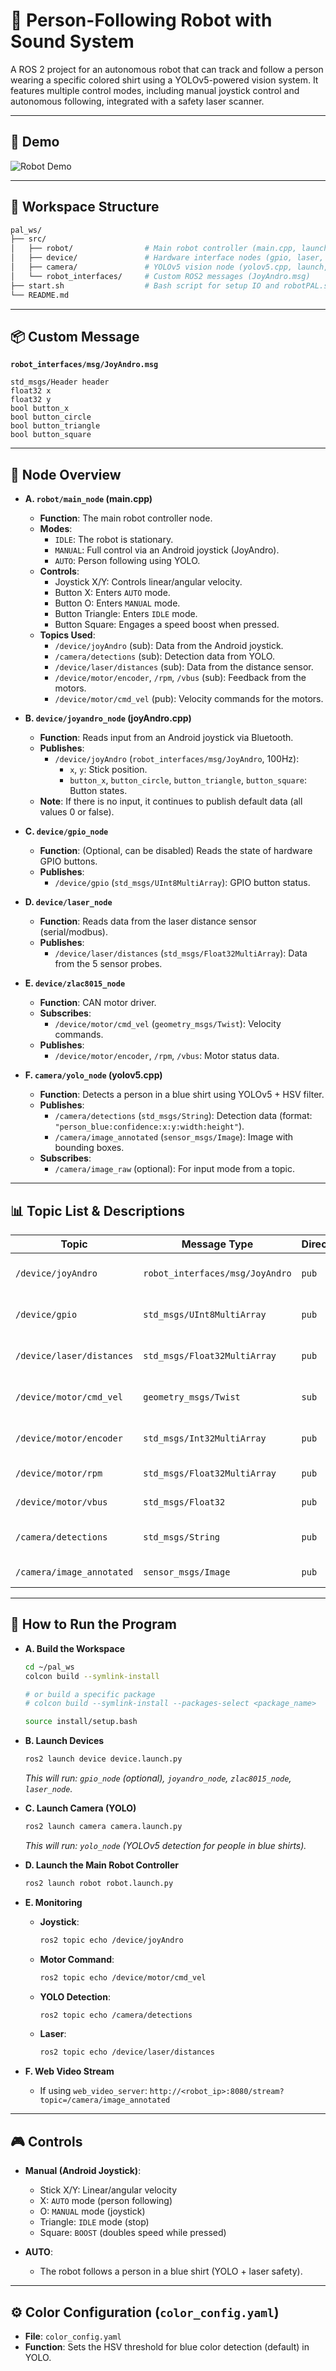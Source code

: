 # 🤖 Person-Following Robot with Sound System

A ROS 2 project for an autonomous robot that can track and follow a person wearing a specific colored shirt using a YOLOv5-powered vision system. It features multiple control modes, including manual joystick control and autonomous following, integrated with a safety laser scanner.

---

## 🎥 Demo
![Robot Demo](pal.gif)

---

## 📁 Workspace Structure

```bash
pal_ws/
├── src/
│   ├── robot/                # Main robot controller (main.cpp, launch, etc)
│   ├── device/               # Hardware interface nodes (gpio, laser, motor, joyAndro)
│   ├── camera/               # YOLOv5 vision node (yolov5.cpp, launch, config)
│   └── robot_interfaces/     # Custom ROS2 messages (JoyAndro.msg)
├── start.sh                  # Bash script for setup IO and robotPAL.service
└── README.md
```

---

## 📦 Custom Message

**`robot_interfaces/msg/JoyAndro.msg`**
```text
std_msgs/Header header  
float32 x  
float32 y  
bool button_x  
bool button_circle  
bool button_triangle  
bool button_square
```

---

## 🧠 Node Overview

* **A. `robot/main_node` (main.cpp)**
    * **Function**: The main robot controller node.
    * **Modes**:
        * `IDLE`: The robot is stationary.
        * `MANUAL`: Full control via an Android joystick (JoyAndro).
        * `AUTO`: Person following using YOLO.
    * **Controls**:
        * Joystick X/Y: Controls linear/angular velocity.
        * Button X: Enters `AUTO` mode.
        * Button O: Enters `MANUAL` mode.
        * Button Triangle: Enters `IDLE` mode.
        * Button Square: Engages a speed boost when pressed.
    * **Topics Used**:
        * `/device/joyAndro` (sub): Data from the Android joystick.
        * `/camera/detections` (sub): Detection data from YOLO.
        * `/device/laser/distances` (sub): Data from the distance sensor.
        * `/device/motor/encoder`, `/rpm`, `/vbus` (sub): Feedback from the motors.
        * `/device/motor/cmd_vel` (pub): Velocity commands for the motors.

* **B. `device/joyandro_node` (joyAndro.cpp)**
    * **Function**: Reads input from an Android joystick via Bluetooth.
    * **Publishes**:
        * `/device/joyAndro` (`robot_interfaces/msg/JoyAndro`, 100Hz):
            * `x`, `y`: Stick position.
            * `button_x`, `button_circle`, `button_triangle`, `button_square`: Button states.
    * **Note**: If there is no input, it continues to publish default data (all values 0 or false).

* **C. `device/gpio_node`**
    * **Function**: (Optional, can be disabled) Reads the state of hardware GPIO buttons.
    * **Publishes**:
        * `/device/gpio` (`std_msgs/UInt8MultiArray`): GPIO button status.

* **D. `device/laser_node`**
    * **Function**: Reads data from the laser distance sensor (serial/modbus).
    * **Publishes**:
        * `/device/laser/distances` (`std_msgs/Float32MultiArray`): Data from the 5 sensor probes.

* **E. `device/zlac8015_node`**
    * **Function**: CAN motor driver.
    * **Subscribes**:
        * `/device/motor/cmd_vel` (`geometry_msgs/Twist`): Velocity commands.
    * **Publishes**:
        * `/device/motor/encoder`, `/rpm`, `/vbus`: Motor status data.

* **F. `camera/yolo_node` (yolov5.cpp)**
    * **Function**: Detects a person in a blue shirt using YOLOv5 + HSV filter.
    * **Publishes**:
        * `/camera/detections` (`std_msgs/String`): Detection data (format: `"person_blue:confidence:x:y:width:height"`).
        * `/camera/image_annotated` (`sensor_msgs/Image`): Image with bounding boxes.
    * **Subscribes**:
        * `/camera/image_raw` (optional): For input mode from a topic.

---

## 📊 Topic List & Descriptions

| Topic                   | Message Type                     | Direction | Description            |
| ----------------------- | -------------------------------- | --------- | ---------------------- |
| `/device/joyAndro`      | `robot_interfaces/msg/JoyAndro`  | `pub`     | Android Joystick Data  |
| `/device/gpio`          | `std_msgs/UInt8MultiArray`       | `pub`     | GPIO Button Status     |
| `/device/laser/distances`| `std_msgs/Float32MultiArray`    | `pub`     | Distance Sensor Data   |
| `/device/motor/cmd_vel` | `geometry_msgs/Twist`            | `sub`     | Motor Velocity Command |
| `/device/motor/encoder` | `std_msgs/Int32MultiArray`       | `pub`     | Motor Encoder Data     |
| `/device/motor/rpm`     | `std_msgs/Float32MultiArray`     | `pub`     | Motor RPM Data         |
| `/device/motor/vbus`    | `std_msgs/Float32`               | `pub`     | Motor Bus Voltage      |
| `/camera/detections`    | `std_msgs/String`                | `pub`     | YOLO Detection Data    |
| `/camera/image_annotated`| `sensor_msgs/Image`             | `pub`     | Annotated Image Feed   |

---

## 🚀 How to Run the Program

* **A. Build the Workspace**
    ```bash
    cd ~/pal_ws
    colcon build --symlink-install
    
    # or build a specific package
    # colcon build --symlink-install --packages-select <package_name>
    
    source install/setup.bash
    ```

* **B. Launch Devices**
    ```bash
    ros2 launch device device.launch.py
    ```
    *This will run: `gpio_node` (optional), `joyandro_node`, `zlac8015_node`, `laser_node`.*

* **C. Launch Camera (YOLO)**
    ```bash
    ros2 launch camera camera.launch.py
    ```
    *This will run: `yolo_node` (YOLOv5 detection for people in blue shirts).*

* **D. Launch the Main Robot Controller**
    ```bash
    ros2 launch robot robot.launch.py
    ```

* **E. Monitoring**
    * **Joystick**:
        ```bash
        ros2 topic echo /device/joyAndro
        ```
    * **Motor Command**:
        ```bash
        ros2 topic echo /device/motor/cmd_vel
        ```
    * **YOLO Detection**:
        ```bash
        ros2 topic echo /camera/detections
        ```
    * **Laser**:
        ```bash
        ros2 topic echo /device/laser/distances
        ```

* **F. Web Video Stream**
    * If using `web_video_server`:
        `http://<robot_ip>:8080/stream?topic=/camera/image_annotated`

---

## 🎮 Controls

* **Manual (Android Joystick)**:
    * Stick X/Y: Linear/angular velocity
    * X: `AUTO` mode (person following)
    * O: `MANUAL` mode (joystick)
    * Triangle: `IDLE` mode (stop)
    * Square: `BOOST` (doubles speed while pressed)

* **AUTO**:
    * The robot follows a person in a blue shirt (YOLO + laser safety).

---

## ⚙️ Color Configuration (`color_config.yaml`)

* **File**: `color_config.yaml`
* **Function**: Sets the HSV threshold for blue color detection (default) in YOLO.